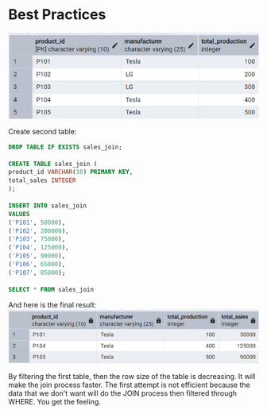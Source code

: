 # Best Practices


![Library_project](https://github.com/imdwipayana/PostgreSQL/blob/main/Best%20Practices/WHERE%20Before%20JOIN/image/table1.png)

Create second table:
```sql
DROP TABLE IF EXISTS sales_join;

CREATE TABLE sales_join (
product_id VARCHAR(10) PRIMARY KEY,
total_sales INTEGER
);

INSERT INTO sales_join
VALUES
('P101', 50000),
('P102', 200000),
('P103', 75000),
('P104', 125000),
('P105', 90000),
('P106', 65000),
('P107', 85000);

SELECT * FROM sales_join
```

And here is the final result:
![Library_project](https://github.com/imdwipayana/PostgreSQL/blob/main/Best%20Practices/WHERE%20Before%20JOIN/image/number2part2.png)

By filtering the first table, then the row size of the table is decreasing. It will make the join process faster. The first attempt is not efficient because the data that we don't want will do the JOIN process then filtered through WHERE. You get the feeling.
